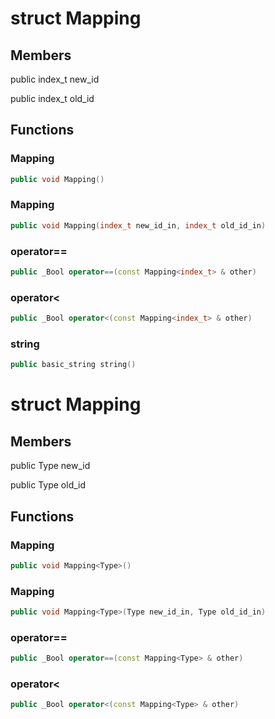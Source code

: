 # struct Mapping


## Members

public index_t new_id

public index_t old_id



## Functions

### Mapping

```cpp
public void Mapping()
```


### Mapping

```cpp
public void Mapping(index_t new_id_in, index_t old_id_in)
```


### operator==

```cpp
public _Bool operator==(const Mapping<index_t> & other)
```


### operator<

```cpp
public _Bool operator<(const Mapping<index_t> & other)
```


### string

```cpp
public basic_string string()
```




# struct Mapping


## Members

public Type new_id

public Type old_id



## Functions

### Mapping<Type>

```cpp
public void Mapping<Type>()
```


### Mapping<Type>

```cpp
public void Mapping<Type>(Type new_id_in, Type old_id_in)
```


### operator==

```cpp
public _Bool operator==(const Mapping<Type> & other)
```


### operator<

```cpp
public _Bool operator<(const Mapping<Type> & other)
```




